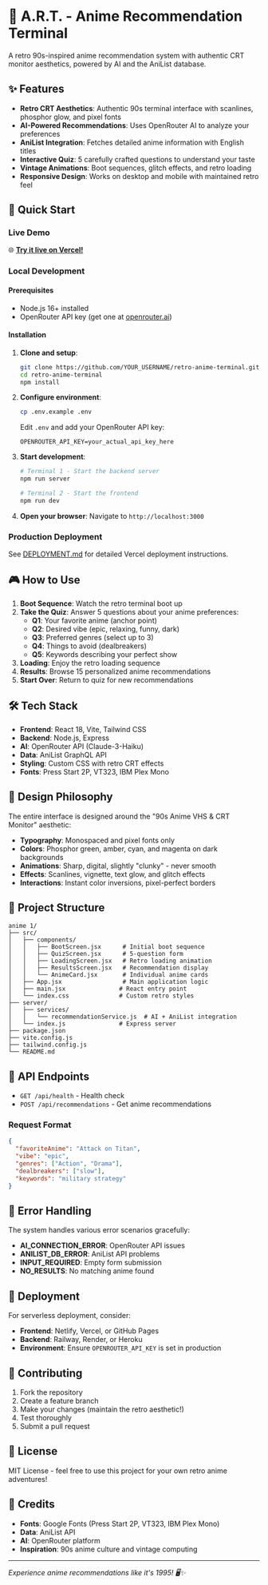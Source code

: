 # 🎌 A.R.T. - Anime Recommendation Terminal

A retro 90s-inspired anime recommendation system with authentic CRT monitor aesthetics, powered by AI and the AniList database.

## ✨ Features

- **Retro CRT Aesthetics**: Authentic 90s terminal interface with scanlines, phosphor glow, and pixel fonts
- **AI-Powered Recommendations**: Uses OpenRouter AI to analyze your preferences
- **AniList Integration**: Fetches detailed anime information with English titles
- **Interactive Quiz**: 5 carefully crafted questions to understand your taste
- **Vintage Animations**: Boot sequences, glitch effects, and retro loading 
- **Responsive Design**: Works on desktop and mobile with maintained retro feel

## 🚀 Quick Start

### Live Demo
🌐 **[Try it live on Vercel!](https://retro-anime-terminal.vercel.app)**

### Local Development

#### Prerequisites
- Node.js 16+ installed
- OpenRouter API key (get one at [openrouter.ai](https://openrouter.ai/))

#### Installation

1. **Clone and setup**:
   ```bash
   git clone https://github.com/YOUR_USERNAME/retro-anime-terminal.git
   cd retro-anime-terminal
   npm install
   ```

2. **Configure environment**:
   ```bash
   cp .env.example .env
   ```
   Edit `.env` and add your OpenRouter API key:
   ```
   OPENROUTER_API_KEY=your_actual_api_key_here
   ```

3. **Start development**:
   ```bash
   # Terminal 1 - Start the backend server
   npm run server
   
   # Terminal 2 - Start the frontend
   npm run dev
   ```

4. **Open your browser**:
   Navigate to `http://localhost:3000`

### Production Deployment

See [DEPLOYMENT.md](./DEPLOYMENT.md) for detailed Vercel deployment instructions.

## 🎮 How to Use

1. **Boot Sequence**: Watch the retro terminal boot up
2. **Take the Quiz**: Answer 5 questions about your anime preferences:
   - **Q1**: Your favorite anime (anchor point)
   - **Q2**: Desired vibe (epic, relaxing, funny, dark)
   - **Q3**: Preferred genres (select up to 3)
   - **Q4**: Things to avoid (dealbreakers)
   - **Q5**: Keywords describing your perfect show
3. **Loading**: Enjoy the retro loading sequence
4. **Results**: Browse 15 personalized anime recommendations
5. **Start Over**: Return to quiz for new recommendations

## 🛠 Tech Stack

- **Frontend**: React 18, Vite, Tailwind CSS
- **Backend**: Node.js, Express
- **AI**: OpenRouter API (Claude-3-Haiku)
- **Data**: AniList GraphQL API
- **Styling**: Custom CSS with retro CRT effects
- **Fonts**: Press Start 2P, VT323, IBM Plex Mono

## 🎨 Design Philosophy

The entire interface is designed around the "90s Anime VHS & CRT Monitor" aesthetic:

- **Typography**: Monospaced and pixel fonts only
- **Colors**: Phosphor green, amber, cyan, and magenta on dark backgrounds
- **Animations**: Sharp, digital, slightly "clunky" - never smooth
- **Effects**: Scanlines, vignette, text glow, and glitch effects
- **Interactions**: Instant color inversions, pixel-perfect borders

## 📁 Project Structure

```
anime 1/
├── src/
│   ├── components/
│   │   ├── BootScreen.jsx      # Initial boot sequence
│   │   ├── QuizScreen.jsx      # 5-question form
│   │   ├── LoadingScreen.jsx   # Retro loading animation
│   │   ├── ResultsScreen.jsx   # Recommendation display
│   │   └── AnimeCard.jsx       # Individual anime cards
│   ├── App.jsx                 # Main application logic
│   ├── main.jsx               # React entry point
│   └── index.css              # Custom retro styles
├── server/
│   ├── services/
│   │   └── recommendationService.js  # AI + AniList integration
│   └── index.js               # Express server
├── package.json
├── vite.config.js
├── tailwind.config.js
└── README.md
```

## 🔧 API Endpoints

- `GET /api/health` - Health check
- `POST /api/recommendations` - Get anime recommendations

### Request Format
```json
{
  "favoriteAnime": "Attack on Titan",
  "vibe": "epic",
  "genres": ["Action", "Drama"],
  "dealbreakers": ["slow"],
  "keywords": "military strategy"
}
```

## 🎯 Error Handling

The system handles various error scenarios gracefully:

- **AI_CONNECTION_ERROR**: OpenRouter API issues
- **ANILIST_DB_ERROR**: AniList API problems  
- **INPUT_REQUIRED**: Empty form submission
- **NO_RESULTS**: No matching anime found

## 🚀 Deployment

For serverless deployment, consider:

- **Frontend**: Netlify, Vercel, or GitHub Pages
- **Backend**: Railway, Render, or Heroku
- **Environment**: Ensure `OPENROUTER_API_KEY` is set in production

## 🤝 Contributing

1. Fork the repository
2. Create a feature branch
3. Make your changes (maintain the retro aesthetic!)
4. Test thoroughly
5. Submit a pull request

## 📝 License

MIT License - feel free to use this project for your own retro anime adventures!

## 🎌 Credits

- **Fonts**: Google Fonts (Press Start 2P, VT323, IBM Plex Mono)
- **Data**: AniList API
- **AI**: OpenRouter platform
- **Inspiration**: 90s anime culture and vintage computing

---

*Experience anime recommendations like it's 1995! 🖥️✨*
